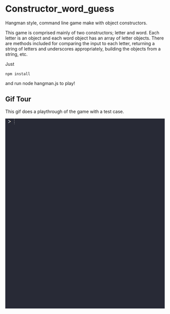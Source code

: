 # Constructor_word_guess
Hangman style, command line game make with object constructors.

This game is comprised mainly of two constructors; letter and word. Each letter is an object and each word object has an array of letter objects. There are methods included for comparing the input to each letter, returning a string of letters and underscores appropriately, building the objects from a string, etc.

Just 
```
npm install
```
and run node hangman.js to play!


## Gif Tour
This gif does a playthrough of the game with a test case.  


<img src="Hangman_Demo.gif" height="600"/>
